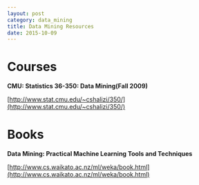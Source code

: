 ```yaml
---
layout: post
category: data_mining
title: Data Mining Resources
date: 2015-10-09
---
```


# Courses

**CMU: Statistics 36-350: Data Mining(Fall 2009)**

[http://www.stat.cmu.edu/~cshalizi/350/](http://www.stat.cmu.edu/~cshalizi/350/)

# Books

**Data Mining: Practical Machine Learning Tools and Techniques**

[http://www.cs.waikato.ac.nz/ml/weka/book.html](http://www.cs.waikato.ac.nz/ml/weka/book.html)